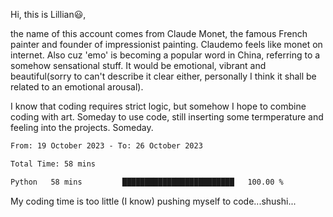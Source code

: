 Hi, this is Lillian😃, 

the name of this account comes from Claude Monet, the famous French painter and founder of impressionist painting. Claudemo feels like monet on internet. Also cuz 'emo' is becoming a popular word in China, referring to a somehow sensational stuff. It would be emotional, vibrant and beautiful(sorry to can't describe it clear either, personally I think it shall be  related to an emotional arousal).

I know that coding requires strict logic, but somehow I hope to combine coding with art. Someday to use code, still inserting some termperature and feeling into the projects. Someday.


<!--START_SECTION:waka-->

```txt
From: 19 October 2023 - To: 26 October 2023

Total Time: 58 mins

Python   58 mins         █████████████████████████   100.00 %
```

<!--END_SECTION:waka-->

My coding time is too little (I know)
pushing myself to code...shushi...
